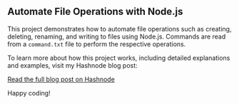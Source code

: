 ## Automate File Operations with Node.js

This project demonstrates how to automate file operations such as creating, deleting, renaming, and writing to files using Node.js. Commands are read from a `command.txt` file to perform the respective operations.

To learn more about how this project works, including detailed explanations and examples, visit my Hashnode blog post:

[Read the full blog post on Hashnode](https://ashu14.hashnode.dev/nodejs-for-file-operations-practical-automation-guide)

Happy coding!
